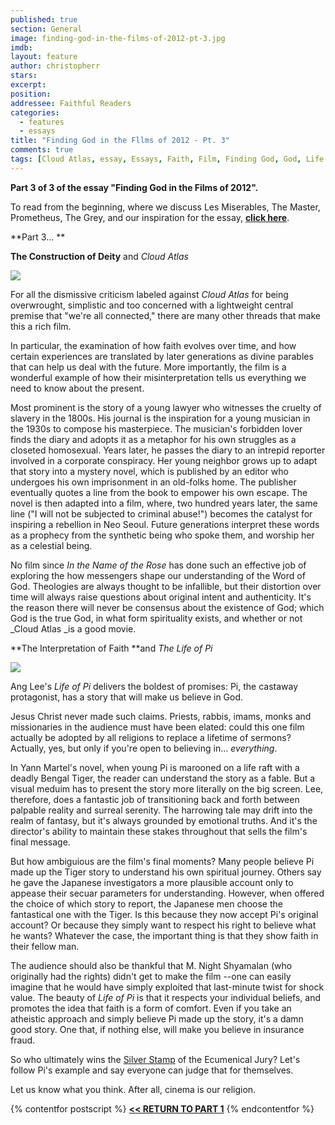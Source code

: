```yaml
---
published: true
section: General
image: finding-god-in-the-films-of-2012-pt-3.jpg
imdb: 
layout: feature
author: christopherr
stars: 
excerpt: 
position: 
addressee: Faithful Readers
categories:
  - features
  - essays
title: "Finding God in the Fllms of 2012 - Pt. 3"
comments: true
tags: [Cloud Atlas, essay, Essays, Faith, Film, Finding God, God, Life of Pi, zero dark thirty]
---
```

**Part 3 of 3 of the essay "Finding God in the Films of 2012".**

To read from the beginning, where we discuss Les Miserables, The Master, Prometheus, The Grey, and our inspiration for the essay, [**click here**][1]. 

   [1]: /content/2013/2/18/finding-god-in-the-films-of-2012-pt-1.html

**Part 3… **

**The Construction of Deity** and _Cloud Atlas_

![][2]

   [2]: http://static.squarespace.com/static/5005f6bcc4aa41161b33e89e/5329cf1fe4b07c068ebf74de/5329cf20e4b07c068ebf7d65/1361224010107/Cloud%20Atlas%20and%20God.jpg

For all the dismissive criticism labeled against _Cloud Atlas_ for being overwrought, simplistic and too concerned with a lightweight central premise that "we're all connected," there are many other threads that make this a rich film.

In particular, the examination of how faith evolves over time, and how certain experiences are translated by later generations as divine parables that can help us deal with the future. More importantly, the film is a wonderful example of how their misinterpretation tells us everything we need to know about the present.

Most prominent is the story of a young lawyer who witnesses the cruelty of slavery in the 1800s. His journal is the inspiration for a young musician in the 1930s to compose his masterpiece. The musician's forbidden lover finds the diary and adopts it as a metaphor for his own struggles as a closeted homosexual. Years later, he passes the diary to an intrepid reporter involved in a corporate conspiracy. Her young neighbor grows up to adapt that story into a mystery novel, which is published by an editor who undergoes his own imprisonment in an old-folks home. The publisher eventually quotes a line from the book to empower his own escape. The novel is then adapted into a film, where, two hundred years later, the same line ("I will not be subjected to criminal abuse!") becomes the catalyst for inspiring a rebellion in Neo Seoul. Future generations interpret these words as a prophecy from the synthetic being who spoke them, and worship her as a celestial being.

No film since _In the Name of the Rose_ has done such an effective job of exploring the how messengers shape our understanding of the Word of God. Theologies are always thought to be infallible, but their distortion over time will always raise questions about original intent and authenticity. It's the reason there will never be consensus about the existence of God; which God is the true God, in what form spirituality exists, and whether or not _Cloud Atlas _is a good movie.

 

**The Interpretation of Faith **and _The Life of Pi_

_![][3]_

   [3]: http://static.squarespace.com/static/5005f6bcc4aa41161b33e89e/5329cf1fe4b07c068ebf74de/5329cf20e4b07c068ebf7d66/1361224269903/Life%20of%20Pi%20and%20God.jpg

Ang Lee's _Life of Pi_ delivers the boldest of promises: Pi, the castaway protagonist, has a story that will make us believe in God.

Jesus Christ never made such claims. Priests, rabbis, imams, monks and missionaries in the audience must have been elated: could this one film actually be adopted by all religions to replace a lifetime of sermons? Actually, yes, but only if you're open to believing in… _everything_.

In Yann Martel's novel, when young Pi is marooned on a life raft with a deadly Bengal Tiger, the reader can understand the story as a fable. But a visual meduim has to present the story more literally on the big screen. Lee, therefore, does a fantastic job of transitioning back and forth between palpable reality and surreal serenity. The harrowing tale may drift into the realm of fantasy, but it's always grounded by emotional truths. And it's the director's ability to maintain these stakes throughout that sells the film's final message.

But how ambiguious are the film's final moments? Many people believe Pi made up the Tiger story to understand his own spiritual journey. Others say he gave the Japanese investigators a more plausible account only to appease their secuar parameters for understanding. However, when offered the choice of which story to report, the Japanese men choose the fantastical one with the Tiger. Is this because they now accept Pi's original account? Or because they simply want to respect his right to believe what he wants? Whatever the case, the important thing is that they show faith in their fellow man.

The audience should also be thankful that M. Night Shyamalan (who originally had the rights) didn't get to make the film --one can easily imagine that he would have simply exploited that last-minute twist for shock value. The beauty of _Life of Pi_ is that it respects your individual beliefs, and promotes the idea that faith is a form of comfort. Even if you take an atheistic approach and simply believe Pi made up the story, it's a damn good story. One that, if nothing else, will make you believe in insurance fraud.

So who ultimately wins the [Silver Stamp][4] of the Ecumenical Jury? Let's follow Pi's example and say everyone can judge that for themselves.   
  
Let us know what you think. After all, cinema is our religion.

   [4]: /content/2012/12/21/2012-silver-stamps.html

{% contentfor postscript %}
[**<< RETURN TO PART 1**][5]
{% endcontentfor %}

   [5]: /content/2013/2/18/finding-god-in-the-films-of-2012-pt-1.html


